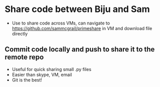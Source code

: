 # Share code between Biju and Sam

- Use to share code across VMs, can navigate to https://github.com/sammcgrail/primeshare in VM and download file directly

## Commit code locally and push to share it to the remote repo

- Useful for quick sharing small .py files
- Easier than skype, VM, email
- Git is the best!
